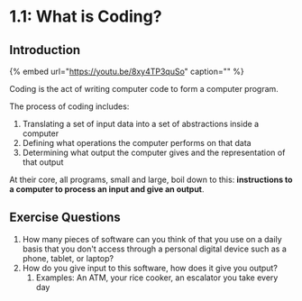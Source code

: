 # 1.1: What is Coding?

## Introduction

{% embed url="https://youtu.be/8xy4TP3quSo" caption="" %}

Coding is the act of writing computer code to form a computer program.

The process of coding includes:

1. Translating a set of input data into a set of abstractions inside a computer
2. Defining what operations the computer performs on that data
3. Determining what output the computer gives and the representation of that output

At their core, all programs, small and large, boil down to this: **instructions to a computer to process an input and give an output**.

## Exercise Questions

1. How many pieces of software can you think of that you use on a daily basis that you don't access through a personal digital device such as a phone, tablet, or laptop?
2. How do you give input to this software, how does it give you output?
   1. Examples: An ATM, your rice cooker, an escalator you take every day

